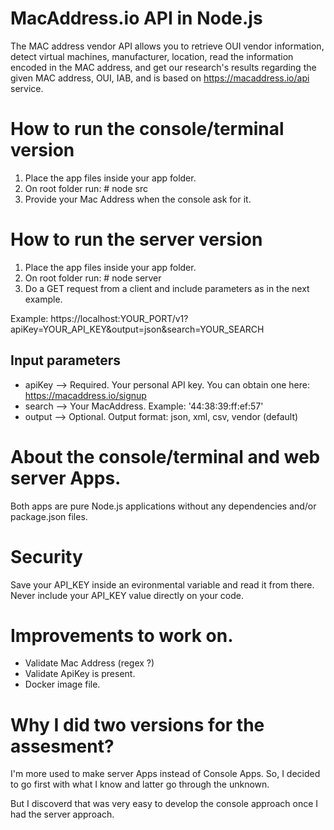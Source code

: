 # MacAddress.io API in Node.js

The MAC address vendor API allows you to retrieve OUI vendor information, detect virtual machines, manufacturer, location, read the information encoded in the MAC address, and get our research's results regarding the given MAC address, OUI, IAB, and is based on https://macaddress.io/api service.

# How to run the console/terminal version

1. Place the app files inside your app folder.
2. On root folder run: # node src
3. Provide your Mac Address when the console ask for it.

# How to run the server version

1. Place the app files inside your app folder.
2. On root folder run: # node server
3. Do a GET request from a client and include parameters as in the next example.

Example: https://localhost:YOUR_PORT/v1?apiKey=YOUR_API_KEY&output=json&search=YOUR_SEARCH

## Input parameters

- apiKey --> Required. Your personal API key. You can obtain one here: https://macaddress.io/signup
- search --> Your MacAddress. Example: '44:38:39:ff:ef:57'
- output --> Optional. Output format: json, xml, csv, vendor (default)

# About the console/terminal and web server Apps.

Both apps are pure Node.js applications without any dependencies and/or package.json files.

# Security

Save your API_KEY inside an evironmental variable and read it from there.
Never include your API_KEY value directly on your code.

# Improvements to work on.

- Validate Mac Address (regex ?)
- Validate ApiKey is present.
- Docker image file.

# Why I did two versions for the assesment?

I'm more used to make server Apps instead of Console Apps. So, I decided to go first with what I know and latter go through the unknown.

But I discoverd that was very easy to develop the console approach once I had the server approach.
